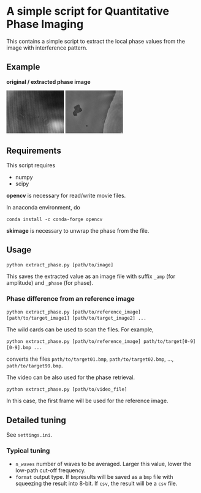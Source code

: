 # A simple script for Quantitative Phase Imaging

This contains a simple script to extract the local phase values from the image with interference pattern.

## Example

**original / extracted phase image**

<img src="data/step.bmp" alt="original" width="150">
<img src="data/step_phase.bmp" alt="phase" width="150">

## Requirements

This script requires

+ numpy
+ scipy

**opencv** is necessary for read/write movie files.

In anaconda environment, do
```
conda install -c conda-forge opencv
```

**skimage** is necessary to unwrap the phase from the file.


## Usage

```
python extract_phase.py [path/to/image]
```

This saves the extracted value as an image file with suffix `_amp` (for amplitude) and `_phase` (for phase).

### Phase difference from an reference image

```
python extract_phase.py [path/to/reference_image] [path/to/target_image1] [path/to/target_image2] ...
```

The wild cards can be used to scan the files. For example,
```
python extract_phase.py [path/to/reference_image] path/to/target[0-9][0-9].bmp ...
```
converts the files `path/to/target01.bmp`, `path/to/target02.bmp`, ..., `path/to/target99.bmp`.

The video can be also used for the phase retrieval.
```
python extract_phase.py [path/to/video_file]
```

In this case, the first frame will be used for the reference image.

## Detailed tuning

See `settings.ini`.

### Typical tuning

- `n_waves` number of waves to be averaged. Larger this value, lower the low-path cut-off frequency.
- `format` output type. If `bmp`results will be saved as a `bmp` file with squeezing the result into 8-bit. If `csv`, the result will be a `csv` file.

